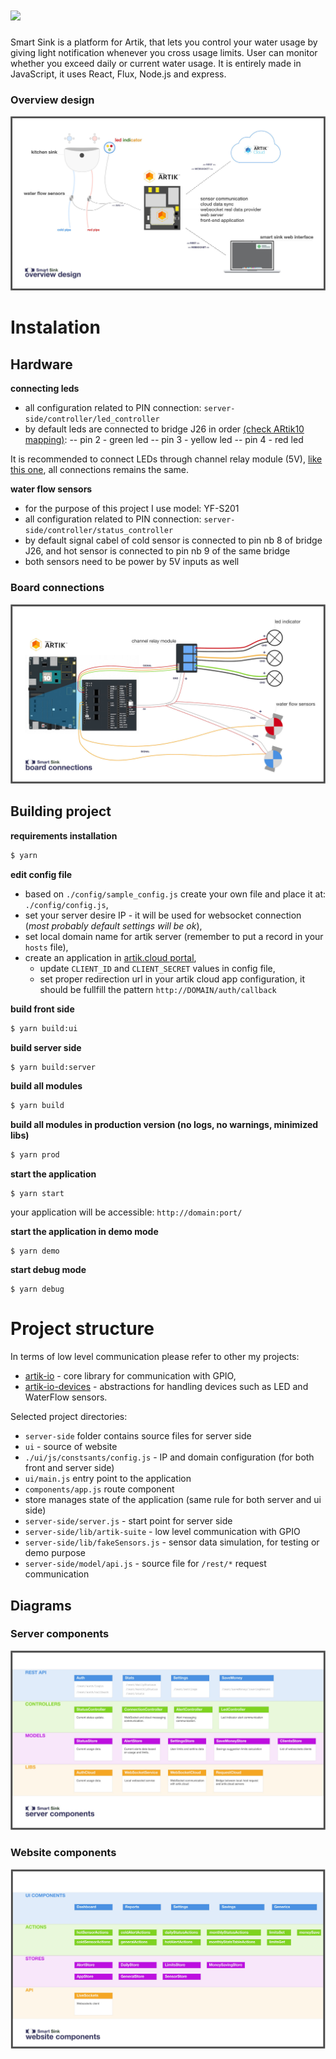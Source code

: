 # <a href="http://devpost.com/software/smart-sink-uwh1g4"><img src='http://i.imgur.com/f7DA08T.png' height='60'></a>

Smart Sink is a platform for Artik, that lets you control your water usage by giving light notification whenever you cross usage limits. User can monitor whether you exceed daily or current water usage. It is entirely made in JavaScript, it uses React, Flux, Node.js and express. 

### Overview design
![Overview design](https://github.com/bkoper/smart-sink/blob/master/docs/min-overview-design.jpg?raw=true)

# Instalation

## Hardware

**connecting leds**
- all configuration related to PIN connection: ```server-side/controller/led_controller```
- by default leds are connected to bridge J26 in order [(check ARtik10 mapping)](https://developer.artik.io/documentation/developer-guide/gpio-mapping.html):
    -- pin 2 - green led
    -- pin 3 - yellow led
    -- pin 4 - red led

It is recommended to connect LEDs through channel relay module (5V), [like this one](https://developer.artik.io/documentation/developer-guide/gpio-mapping.html),
all connections remains the same.

**water flow sensors**
- for the purpose of this project I use model: YF-S201
- all configuration related to PIN connection: ```server-side/controller/status_controller```
- by default signal cabel of cold sensor is connected to pin nb 8 of bridge J26, and hot sensor is connected to pin nb 9 of the same bridge
- both sensors need to be power by 5V inputs as well

### Board connections
![Board connections](https://github.com/bkoper/smart-sink/blob/master/docs/min-board-connections.jpg?raw=true)

## Building project

**requirements installation**
```bash
$ yarn
```

**edit config file**
- based on ```./config/sample_config.js``` create your own file and place it at: ```./config/config.js```,
- set your server desire IP - it will be used for websocket connection (*most probably default settings will be ok*),
- set local domain name for artik server (remember to put a record in your ```hosts``` file),
- create an application in [artik.cloud portal](https://developer.artik.cloud/),
    - update ```CLIENT_ID``` and ```CLIENT_SECRET``` values in config file,
    - set proper redirection url in your artik cloud app configuration, it should be fullfill the pattern ```http://DOMAIN/auth/callback```

**build front side**
```bash
$ yarn build:ui
```

**build server side**
```bash
$ yarn build:server
```

**build all modules**
```bash
$ yarn build
```


**build all modules in production version (no logs, no warnings, minimized libs)**
```bash
$ yarn prod
```

**start the application**
```
$ yarn start
```
your application will be accessible: ```http://domain:port/```

**start the application in demo mode**
```
$ yarn demo
```

**start debug mode**
```
$ yarn debug
```

# Project structure

In terms of low level communication please refer to other my projects:
- [artik-io](https://github.com/bkoper/artik-io) - core library for communication with GPIO,
- [artik-io-devices](https://github.com/bkoper/artik-io-devices) - abstractions for handling devices such as LED and WaterFlow sensors.

Selected project directories:
- ```server-side``` folder contains source files for server side
- ```ui``` - source of website
- ```./ui/js/constsants/config.js``` - IP and domain configuration (for both front and server side)
- ```ui/main.js``` entry point to the application
- ```components/app.js``` route component
- store manages state of the application (same rule for both server and ui side)
- ```server-side/server.js``` - start point for server side
- ```server-side/lib/artik-suite``` - low level communication with GPIO
- ```server-side/lib/fakeSensors.js``` - sensor data simulation, for testing or demo purpose
- ```server-side/model/api.js``` - source file for ```/rest/*``` request communication

## Diagrams

### Server components
![Server components](https://github.com/bkoper/smart-sink/blob/master/docs/min-server-components.jpg?raw=true)

### Website components
![Website components](https://github.com/bkoper/smart-sink/blob/master/docs/min-website-components.jpg?raw=true)
